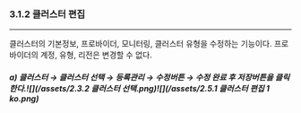### 3.1.2 클러스터 편집

---

클러스터의 기본정보, 프로바이더, 모니터링, 클러스터 유형을 수정하는 기능이다. 프로바이더의 계정, 유형, 리전은 변경할 수 없다.

##### a\) 클러스터 → 클러스터 선택 → 등록관리 → 수정버튼 → 수정 완료 후 저장버튼을 클릭한다.![](/assets/2.3.2 클러스터 선택.png)![](/assets/2.5.1 클러스터 편집 1 ko.png)



